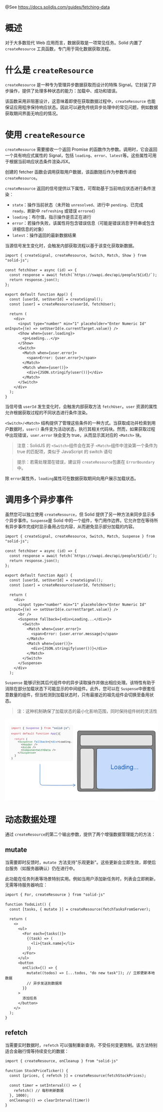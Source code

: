 @See https://docs.solidjs.com/guides/fetching-data

# 概述

对于大多数现代 Web 应用而言，数据获取是一项常见任务。Solid 内置了 `createResource` 工具函数，专门用于简化数据获取流程。

# 什么是 `createResource`  

`createResource` 是一种专为管理异步数据获取而设计的特殊 Signal。它封装了异步操作，提供了处理多种状态的能力：加载中、成功和错误。

该函数采用非阻塞设计，这意味着即使在获取数据过程中，`createResource` 也能保证应用程序保持响应状态。因此可以避免传统异步处理中的常见问题，例如数据获取期间界面无响应的情况。

# 使用 `createResource`

`createResource` 需要接收一个返回 Promise 的函数作为参数。调用时，它会返回一个具有响应式属性的 Signal，包括 `loading`、`error`、`latest`等。这些属性可用于根据当前响应状态条件渲染JSX。

创建的 fetcher 函数会调用获取用户数据，该函数随后作为参数传递给 `createResource`。

`createResource` 返回的信号提供以下属性，可帮助基于当前响应状态进行条件渲染：

- `state`：操作当前状态（未开始 `unresolved`、进行中 `pending`、已完成 `ready`、刷新中 `refreshing` 或错误 `errored`）
- `loading`：布尔值，指示操作是否正在进行
- `error`：若操作失败，该属性将包含错误信息（可能是错误消息字符串或包含详细信息的对象）
- `latest`：操作返回的最新数据结果

当源信号发生变化时，会触发内部获取流程以基于该变化获取新数据。

```tsx
import { createSignal, createResource, Switch, Match, Show } from "solid-js";

const fetchUser = async (id) => {
  const response = await fetch(`https://swapi.dev/api/people/${id}/`);
  return response.json();
};

export default function App() {
  const [userId, setUserId] = createSignal();
  const [user] = createResource(userId, fetchUser);

  return (
    <div>
      <input type="number" min="1" placeholder="Enter Numeric Id" onInput={(e) => setUserId(e.currentTarget.value)} />
      <Show when={user.loading}>
        <p>Loading...</p>
      </Show>
      <Switch>
        <Match when={user.error}>
          <span>Error: {user.error}</span>
        </Match>
        <Match when={user()}>
          <div>{JSON.stringify(user())}</div>
        </Match>
      </Switch>
    </div>
  );
}
```

当信号值 `userId` 发生变化时，会触发内部获取方法 `fetchUser`。`user` 资源的属性允许根据获取过程的不同状态进行条件渲染。

`<Switch>/<Match>` 结构提供了管理这些条件的一种方式。当获取成功并检索到用户数据时，`user()` 条件变为活动状态，执行其相关代码块。然而，如果获取过程中出现错误，`user.error` 块会变为 true，从而显示其对应的 `<Match>` 块。

> 注意：SolidJS 的 `<Switch>`组件会在其子 `<Match>`组件中渲染第一个条件为 true 的匹配项，类似于 JavaScript 的 switch 语句

> 提示：若需处理潜在错误，建议将 `createResource`包裹在 `ErrorBoundary`中。

除 `error`属性外，`loading`属性可在数据获取期间向用户展示加载状态。

# 调用多个异步事件

虽然您可以独立使用 `createResource`，但 Solid 提供了另一种方法来同步显示多个异步事件。`Suspense`是 Solid 中的一个组件，专门用作边界。它允许您在等待所有异步事件完成时显示备用占位内容，从而避免显示部分加载的内容。

```tsx
import { createSignal, createResource, Switch, Match, Suspense } from "solid-js";

const fetchUser = async (id) => {
  const response = await fetch(`https://swapi.dev/api/people/${id}/`);
  return response.json();
};

export default function App() {
  const [userId, setUserId] = createSignal();
  const [user] = createResource(userId, fetchUser);

  return (
    <div>
      <input type="number" min="1" placeholder="Enter Numeric Id" onInput={(e) => setUserId(e.currentTarget.value)} />
      <br />
      <Suspense fallback={<div>Loading...</div>}>
        <Switch>
          <Match when={user.error}>
            <span>Error: {user.error.message}</span>
          </Match>
          <Match when={user()}>
            <div>{JSON.stringify(user())}</div>
          </Match>
        </Switch>
      </Suspense>
    </div>
  );
```

`Suspense` 能够识别其后代组件中的异步读取操作并做出相应处理。该特性有助于消除在部分加载状态下可能显示的中间组件。此外，您可以在 `Suspense`中嵌套任意数量的组件，但当检测到加载状态时，只有最接近的祖先组件会切换至备用状态。

> 注：这种机制确保了加载状态的最小化影响范围，同时保持组件树的灵活性

![](./imgs/suspense.jpeg)

# 动态数据处理

通过 `createResource`的第二个输出参数，提供了两个增强数据管理能力的方法：

## mutate

当需要即时反馈时，`mutate `方法支持"乐观更新"。这些更新会立即生效，即使后台服务（如服务器确认）仍在进行中。

此功能在任务列表等场景特别实用。例如当用户添加新任务时，列表会立即刷新，无需等待服务器响应：

```tsx
import { For, createResource } from "solid-js"

function TodoList() {
  const [tasks, { mutate }] = createResource(fetchTasksFromServer);

  return (
    <>
      <ul>
        <For each={tasks()}>
          {(task) => (
            <li>{task.name}</li>
          )}
        </For>
      </ul>
      <button
        onClick={() => {
          mutate((todos) => [...todos, "do new task"]); // 立即更新本地数据
          // 异步发送到数据库
        }}
      >
        添加任务
      </button>
    </>
  );
}
```

## refetch

当需要实时数据时，`refetch` 可以强制重新查询，不受任何变更限制。该方法特别适合金融行情等持续变化的数据：

```tsx
import { createResource, onCleanup } from "solid-js"

function StockPriceTicker() {
  const [prices, { refetch }] = createResource(fetchStockPrices);

  const timer = setInterval(() => {
    refetch() // 每秒刷新数据
  }, 1000);
  onCleanup(() => clearInterval(timer))
}
```





